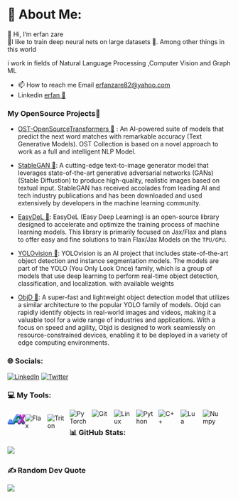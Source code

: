 # 💫 About Me:

👋 Hi, I’m erfan zare<br>👀I like to train deep neural nets on large datasets 🧠. Among other things in this world 

i work in fields of Natural Language Processing ,Computer Vision and Graph ML

- 📫 How to reach me Email erfanzare82@yahoo.com
- Linkedin [erfan 🚀](https://www.linkedin.com/in/erfan-zare-chavoshi-908258239/)

### My OpenSource Projects🧠
   

- [OST-OpenSourceTransformers 🚀](https://github.com/erfanzar/OST-OpenSourceTransformers) : An AI-powered suite of models that predict the next word matches with remarkable accuracy (Text Generative Models). OST Collection is based on a novel approach to work as a full and intelligent NLP Model.

- [StableGAN 🚀](https://github.com/erfanzar/CreativeGAN): A cutting-edge text-to-image generator model that leverages state-of-the-art generative adversarial networks (GANs)(Stable Diffustion) to produce high-quality, realistic images based on textual input. StableGAN has received accolades from leading AI and tech industry publications and has been downloaded and used extensively by developers in the machine learning community.


- [EasyDeL 🚀](https://github.com/erfanzar/EasyDeL): EasyDeL (Easy Deep Learning) is an open-source library designed to accelerate and optimize the training process of machine learning models. This library is primarily focused on Jax/Flax and plans to offer easy and fine solutions to train Flax/Jax Models on the `TPU/GPU`.


- [YOLOvision 🚀](https://github.com/erfanzar/YOLOvision): YOLOvision is an AI project that includes state-of-the-art object detection and instance segmentation models. The models are part of the YOLO (You Only Look Once) family, which is a group of models that use deep learning to perform real-time object detection, classification, and localization. with available weights


- [ObjD 🚀](https://github.com/erfanzar/ObjD): A super-fast and lightweight object detection model that utilizes a similar architecture to the popular YOLO family of models. Objd can rapidly identify objects in real-world images and videos, making it a valuable tool for a wide range of industries and applications. With a focus on speed and agility, Objd is designed to work seamlessly on resource-constrained devices, enabling it to be deployed in a variety of edge computing environments.



### 🌐 Socials:
[![LinkedIn](https://img.shields.io/badge/LinkedIn-%230077B5.svg?logo=linkedin&logoColor=white)](https://linkedin.com/in/https://www.linkedin.com/in/erfan-zare-chavoshi-908258239/) [![Twitter](https://img.shields.io/badge/Twitter-%231DA1F2.svg?logo=Twitter&logoColor=white)](https://twitter.com/https://twitter.com/Erfun07324313) 

### 💻 My Tools:
<img align="left" alt="Jax" width="40px" style="max-width: 100%;margin-top:10px;" src="https://raw.githubusercontent.com/google/jax/366a16f8ba59fe1ab59acede7efd160174134e01/images/jax_logo.svg" />
<img align="left" alt="Flax" width="40px" style="padding-right:10px; padding-top:10px;" src="https://raw.githubusercontent.com/google/flax/bec1c80dd86bfc5b76a81410b7ed4d340e41af49/images/flax_logo.svg" />
<img align="left" alt="Triton" width="40px" style="padding-right:10px; padding-top:10px;"  src="https://camo.githubusercontent.com/d30790fb651e2aec76b1875851248120292678e4d390c8126868781d6836a64f/68747470733a2f2f63646e2e6f70656e61692e636f6d2f747269746f6e2f6173736574732f747269746f6e2d6c6f676f2e706e67" />
<img align="left" alt="PyTorch" width="40px" style="padding-right:10px;" src="https://cdn.jsdelivr.net/gh/devicons/devicon/icons/pytorch/pytorch-original.svg" />
<img align="left" alt="Git" width="40px" style="padding-right:10px;" src="https://cdn.jsdelivr.net/gh/devicons/devicon/icons/git/git-original.svg" />
<img align="left" alt="Linux" width="40px" style="padding-right:10px;" src="https://cdn.jsdelivr.net/gh/devicons/devicon/icons/linux/linux-original.svg" />
<img align="left" alt="Python" width="40px" style="padding-right:10px;" src="https://cdn.jsdelivr.net/gh/devicons/devicon/icons/python/python-original.svg" />
<img align="left" alt="C++" width="40px" style="padding-right:10px;" src="https://cdn.jsdelivr.net/gh/devicons/devicon/icons/cplusplus/cplusplus-line.svg" />
<img align="left" alt="Lua" width="40px" style="padding-right:10px;" src="https://cdn.jsdelivr.net/gh/devicons/devicon/icons/lua/lua-plain-wordmark.svg" />

<img align="left" alt="Numpy" width="40px" style="padding-right:10px;" src="https://cdn.jsdelivr.net/gh/devicons/devicon/icons/numpy/numpy-original.svg" />


<br>
 

### 📊 GitHub Stats:

![](https://github-readme-stats.vercel.app/api?username=erfanzar&theme=radical&hide_border=true&include_all_commits=true&count_private=true)<br/>


### ✍️ Random Dev Quote
![](https://quotes-github-readme.vercel.app/api?type=horizontal&theme=tokyonight)

